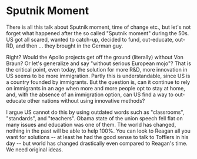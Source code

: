 # Sputnik Moment

There is all this talk about Sputnik moment, time of change etc., but let's not forget what happened after the so called "Sputnik moment" during the 50s. US got all scared, wanted to catch-up, decided to fund, out-educate, out-RD, and then ... they brought in the German guy.

Right? Would the Apollo projects get off the ground (literally) without Von Braun? Or let's generalize and say "without serious European mojo"? That is the critical point, even today, the solution for more R&D, more innovation in US seems to be more immigration. Partly this is understandable, since US is a country founded by immigrants. But the question is, can it continue to rely on immigrants in an age when more and more people opt to stay at home, and, with the absence of an immigration option, can US find a way to out-educate other nations without using innovative methods?

I argue US cannot do this by using outdated words such as "classrooms", "standards", and "teachers". Obama state of the union speech fell flat on many issues and education was one of them. The world has changed, nothing in the past will be able to help 100%. You can look to Reagan all you want for solutions -- at least he had the good sense to talk to Tofflers in his day -- but world has changed drastically even compared to Reagan's time. We need original ideas.
